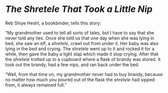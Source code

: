 # ***The Shretele That Took a Little Nip***



Reb Shiye Heshl, a bookbinder, tells this story:

“My grandmother used to tell all sorts of tales, but I have to say that she never told any lies. Once she told us that one day when she was lying in bed, she saw an elf, a *shretele*, crawl out from under it. Her baby was also lying in the bed and crying. The *shretele* went up to it and rocked it for a while, then gave the baby a light slap which made it stop crying. After that the *shretele* trotted up to a cupboard where a flask of brandy was stored. It took out the brandy, had a few nips, and ran back under the bed.

“Well, from that time on, my grandmother never had to buy brandy, because no matter how much you poured out of the flask the *shretele* had sipped from, it always remained full.”